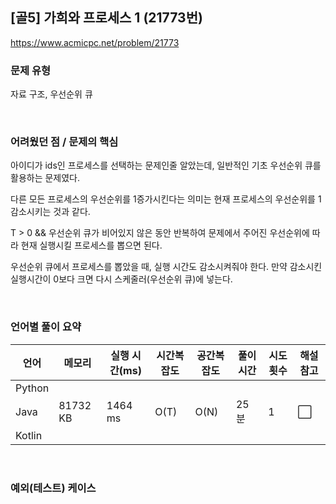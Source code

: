 ## [골5] 가희와 프로세스 1 (21773번)

https://www.acmicpc.net/problem/21773

### 문제 유형

자료 구조, 우선순위 큐

<br>

### 어려웠던 점 / 문제의 핵심

아이디가 ids인 프로세스를 선택하는 문제인줄 알았는데, 일반적인 기초 우선순위 큐를 활용하는 문제였다.

다른 모든 프로세스의 우선순위를 1증가시킨다는 의미는 현재 프로세스의 우선순위를 1감소시키는 것과 같다.

T > 0 && 우선순위 큐가 비어있지 않은 동안 반복하여 문제에서 주어진 우선순위에 따라 현재 실행시킬 프로세스를 뽑으면 된다.

우선순위 큐에서 프로세스를 뽑았을 때, 실행 시간도 감소시켜줘야 한다. 만약 감소시킨 실행시간이 0보다 크면 다시 스케줄러(우선순위 큐)에 넣는다.

<br>

### 언어별 풀이 요약

| 언어   | 메모리   | 실행 시간(ms) | 시간복잡도 | 공간복잡도 | 풀이 시간 | 시도 횟수 | 해설 참고            |
| ------ | -------- | ------------- | ---------- | ---------- | --------- | --------- | -------------------- |
| Python |          |               |            |            |           |           |                      |
| Java   | 81732 KB | 1464 ms       | O(T)       | O(N)       | 25분      | 1         | :white_large_square: |
| Kotlin |          |               |            |            |           |           |                      |

<br>

### 예외(테스트) 케이스

```
```

